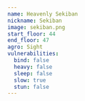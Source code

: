 ```yaml
---
name: Heavenly Sekiban
nickname: Sekiban
image: sekiban.png
start_floor: 44
end_floor: 47
agro: Sight
vulnerabilities:
  bind: false
  heavy: false
  sleep: false
  slow: true
  stun: false
---
```

